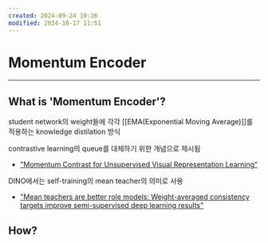 ```yaml
---
created: 2024-09-24 10:16
modified: 2024-10-17 11:51
---
```

# Momentum Encoder
---
## What is 'Momentum Encoder'?

student network의 weight들에 각각 [[EMA(Exponential Moving Average)]]를 적용하는 knowledge distilation 방식

contrastive learning의 queue를 대체하기 위한 개념으로 제시됨 
- ["Momentum Contrast for Unsupervised Visual Representation Learning"](https://openaccess.thecvf.com/content_CVPR_2020/html/He_Momentum_Contrast_for_Unsupervised_Visual_Representation_Learning_CVPR_2020_paper.html)

DINO에서는 self-training의 mean teacher의 의미로 사용
- ["Mean teachers are better role models: Weight-averaged consistency targets improve semi-supervised deep learning results"](https://proceedings.neurips.cc/paper/2017/hash/68053af2923e00204c3ca7c6a3150cf7-Abstract.html)
## How?



